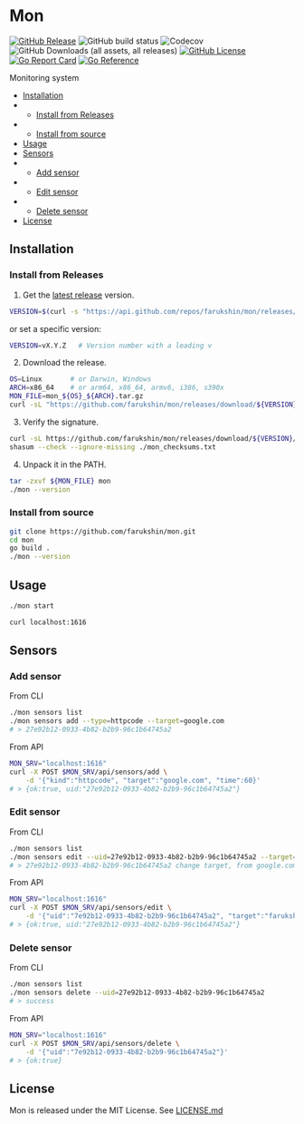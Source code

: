 # Mon

[![GitHub Release](https://img.shields.io/github/v/release/farukshin/mon)](https://github.com/farukshin/mon/releases)
![GitHub build status](https://github.com/farukshin/mon/actions/workflows/mon.yml/badge.svg)
![Codecov](https://img.shields.io/codecov/c/github/farukshin/mon)
![GitHub Downloads (all assets, all releases)](https://img.shields.io/github/downloads/farukshin/mon/total?color=green)
[![GitHub License](https://img.shields.io/github/license/farukshin/mon)](https://github.com/farukshin/mon/blob/main/LICENSE.md)
[![Go Report Card](https://goreportcard.com/badge/github.com/farukshin/mon)](https://goreportcard.com/report/github.com/farukshin/mon)
[![Go Reference](https://pkg.go.dev/badge/github.com/farukshin/mon.svg)](https://pkg.go.dev/github.com/farukshin/mon)


Monitoring system

* [Installation](#Installation)
* * [Install from Releases](#InstallationFromReleases)
* * [Install from source](#InstallationFromSource)
* [Usage](#Usage)
* [Sensors](#Sensors)
* * [Add sensor](#AddSensor)
* * [Edit sensor](#EditSensor)
* * [Delete sensor](#DeleteSensor)
* [License](#License)


<a name="Installation"></a> 

## Installation

<a name="InstallationFromReleases"></a> 

### Install from Releases

1. Get the [latest release](https://github.com/farukshin/mon/releases) version.

``` bash
VERSION=$(curl -s "https://api.github.com/repos/farukshin/mon/releases/latest" | jq -r '.tag_name')
```
or set a specific version:

``` bash
VERSION=vX.Y.Z   # Version number with a leading v
```

2. Download the release.

``` bash
OS=Linux       # or Darwin, Windows
ARCH=x86_64    # or arm64, x86_64, armv6, i386, s390x
MON_FILE=mon_${OS}_${ARCH}.tar.gz
curl -sL "https://github.com/farukshin/mon/releases/download/${VERSION}/${MON_FILE}" > ${MON_FILE}
```

3. Verify the signature.

``` bash
curl -sL https://github.com/farukshin/mon/releases/download/${VERSION}/mon_checksums.txt > mon_checksums.txt
shasum --check --ignore-missing ./mon_checksums.txt
```

4. Unpack it in the PATH.

``` bash
tar -zxvf ${MON_FILE} mon
./mon --version
```

<a name="InstallationFromSource"></a> 

### Install from source

``` bash
git clone https://github.com/farukshin/mon.git
cd mon
go build .
./mon --version
```

<a name="Usage"></a> 

## Usage

``` bash
./mon start
```

``` bash
curl localhost:1616
```

<a name="Sensors"></a> 

## Sensors

<a name="AddSensor"></a> 

### Add sensor

From CLI

``` bash
./mon sensors list
./mon sensors add --type=httpcode --target=google.com
# > 27e92b12-0933-4b82-b2b9-96c1b64745a2
```

From API

``` bash
MON_SRV="localhost:1616"
curl -X POST $MON_SRV/api/sensors/add \
    -d '{"kind":"httpcode", "target":"google.com", "time":60}'
# > {ok:true, uid:"27e92b12-0933-4b82-b2b9-96c1b64745a2"}
```

<a name="EditSensor"></a> 

### Edit sensor

From CLI

``` bash
./mon sensors list
./mon sensors edit --uid=27e92b12-0933-4b82-b2b9-96c1b64745a2 --target=farukshin.com
# > 27e92b12-0933-4b82-b2b9-96c1b64745a2 change target, from google.com, to farukshin.com
```
From API

``` bash
MON_SRV="localhost:1616"
curl -X POST $MON_SRV/api/sensors/edit \
    -d '{"uid":"7e92b12-0933-4b82-b2b9-96c1b64745a2", "target":"farukshin.com"}'
# > {ok:true, uid:"27e92b12-0933-4b82-b2b9-96c1b64745a2"}
```


<a name="DeleteSensor"></a> 

### Delete sensor

From CLI

``` bash
./mon sensors list
./mon sensors delete --uid=27e92b12-0933-4b82-b2b9-96c1b64745a2
# > success
```

From API

``` bash
MON_SRV="localhost:1616"
curl -X POST $MON_SRV/api/sensors/delete \
    -d '{"uid":"7e92b12-0933-4b82-b2b9-96c1b64745a2"}'
# > {ok:true}
```

<a name="License"></a> 

## License

Mon is released under the MIT License. See [LICENSE.md](https://github.com/farukshin/mon/blob/main/LICENSE.md)

